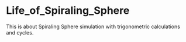 # Life_of_Spiraling_Sphere
This is about Spiraling Sphere simulation with trigonometric calculations and cycles.
